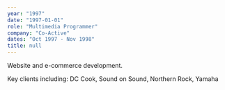 ```yaml
---
year: "1997"
date: "1997-01-01"
role: "Multimedia Programmer"
company: "Co-Active"
dates: "Oct 1997 - Nov 1998"
title: null
---
```


Website and e-commerce development.

Key clients including: DC Cook, Sound on Sound, Northern Rock, Yamaha

